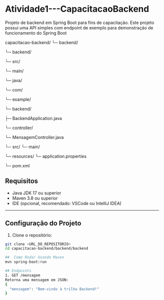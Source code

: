 # Atividade1---CapacitacaoBackend

Projeto de backend em Spring Boot para fins de capacitação. Este projeto possui uma API simples com endpoint de exemplo para demonstração de funcionamento do Spring Boot

capacitacao-backend/
└─ backend/

└─ backend/

└─ src/

└─ main/

└─ java/

└─ com/

└─ example/

└─ backend/

├─ BackendApplication.java

└─ controller/

└─ MensagemController.java

└─ src/
└─ main/

└─ resources/
└─ application.properties

└─ pom.xml


##  Requisitos

- Java JDK 17 ou superior  
- Maven 3.8 ou superior  
- IDE (opcional, recomendado: VSCode ou IntelliJ IDEA)  

---

##  Configuração do Projeto

1. Clone o repositório:

```bash
git clone <URL_DO_REPOSITORIO>
cd capacitacao-backend/backend/backend

##  Como Rodar Usando Maven
mvn spring-boot:run

## Endpoints
1. GET /mensagem
Retorna uma mensagem em JSON:
{
  "mensagem": "Bem-vindo à trilha Backend!"
}


